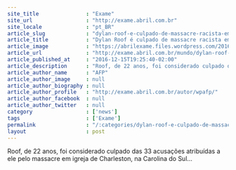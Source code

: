 ```yaml
---
site_title               : "Exame"
site_url                 : "http://exame.abril.com.br"
site_locale              : "pt_BR"
article_slug             : "dylan-roof-e-culpado-de-massacre-racista-em-charleston"
article_title            : "Dylan Roof é culpado de massacre racista em Charleston"
article_image            : "https://abrilexame.files.wordpress.com/2016/12/2016-12-15t205410z_1_mtzgrqeccf8vehzw_rtrfipp_0_south-carolina-shooting-roof.jpg?quality=70&strip=all&w=1024"
article_url              : "http://exame.abril.com.br/mundo/dylan-roof-e-culpado-de-massacre-racista-em-charleston/"
article_published_at     : "2016-12-15T19:25:40-02:00"
article_description      : "Roof, de 22 anos, foi considerado culpado das 33 acusações atribuídas a ele pelo massacre em igreja de Charleston, na Carolina do Sul..."
article_author_name      : "AFP"
article_author_image     : null
article_author_biography : null
article_author_profile   : "http://exame.abril.com.br/autor/wpafp/"
article_author_facebook  : null
article_author_twitter   : null
category                 : ['news']
tags                     : ['Exame']
permalink                : "/:categories/dylan-roof-e-culpado-de-massacre-racista-em-charleston/"
layout                   : post
---
```


Roof, de 22 anos, foi considerado culpado das 33 acusações atribuídas a ele pelo massacre em igreja de Charleston, na Carolina do Sul...
